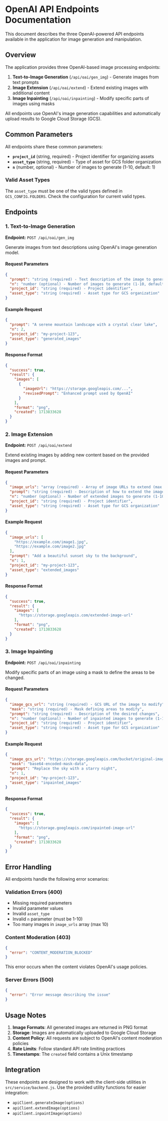 # OpenAI API Endpoints Documentation

This document describes the three OpenAI-powered API endpoints available in the application for image generation and manipulation.

## Overview

The application provides three OpenAI-based image processing endpoints:

1. **Text-to-Image Generation** (`/api/oai/gen_img`) - Generate images from text prompts
2. **Image Extension** (`/api/oai/extend`) - Extend existing images with additional content
3. **Image Inpainting** (`/api/oai/inpainting`) - Modify specific parts of images using masks

All endpoints use OpenAI's image generation capabilities and automatically upload results to Google Cloud Storage (GCS).

## Common Parameters

All endpoints share these common parameters:

- **`project_id`** (string, required) - Project identifier for organizing assets
- **`asset_type`** (string, required) - Type of asset for GCS folder organization
- **`n`** (number, optional) - Number of images to generate (1-10, default: 1)

### Valid Asset Types
The `asset_type` must be one of the valid types defined in `GCS_CONFIG.FOLDERS`. Check the configuration for current valid types.

## Endpoints

### 1. Text-to-Image Generation

**Endpoint:** `POST /api/oai/gen_img`

Generate images from text descriptions using OpenAI's image generation model.

#### Request Parameters

```json
{
  "prompt": "string (required) - Text description of the image to generate",
  "n": "number (optional) - Number of images to generate (1-10, default: 1)",
  "project_id": "string (required) - Project identifier",
  "asset_type": "string (required) - Asset type for GCS organization"
}
```

#### Example Request

```json
{
  "prompt": "A serene mountain landscape with a crystal clear lake",
  "n": 2,
  "project_id": "my-project-123",
  "asset_type": "generated_images"
}
```

#### Response Format

```json
{
  "success": true,
  "result": {
    "images": [
      {
        "imageUrl": "https://storage.googleapis.com/...",
        "revisedPrompt": "Enhanced prompt used by OpenAI"
      }
    ],
    "format": "png",
    "created": 1713833628
  }
}
```

### 2. Image Extension

**Endpoint:** `POST /api/oai/extend`

Extend existing images by adding new content based on the provided images and prompt.

#### Request Parameters

```json
{
  "image_urls": "array (required) - Array of image URLs to extend (max 10 images)",
  "prompt": "string (required) - Description of how to extend the images",
  "n": "number (optional) - Number of extended images to generate (1-10, default: 1)",
  "project_id": "string (required) - Project identifier",
  "asset_type": "string (required) - Asset type for GCS organization"
}
```

#### Example Request

```json
{
  "image_urls": [
    "https://example.com/image1.jpg",
    "https://example.com/image2.jpg"
  ],
  "prompt": "Add a beautiful sunset sky to the background",
  "n": 1,
  "project_id": "my-project-123",
  "asset_type": "extended_images"
}
```

#### Response Format

```json
{
  "success": true,
  "result": {
    "images": [
      "https://storage.googleapis.com/extended-image-url"
    ],
    "format": "png",
    "created": 1713833628
  }
}
```

### 3. Image Inpainting

**Endpoint:** `POST /api/oai/inpainting`

Modify specific parts of an image using a mask to define the areas to be changed.

#### Request Parameters

```json
{
  "image_gcs_url": "string (required) - GCS URL of the image to modify",
  "mask": "string (required) - Mask defining areas to modify",
  "prompt": "string (required) - Description of the desired changes",
  "n": "number (optional) - Number of inpainted images to generate (1-10, default: 1)",
  "project_id": "string (required) - Project identifier",
  "asset_type": "string (required) - Asset type for GCS organization"
}
```

#### Example Request

```json
{
  "image_gcs_url": "https://storage.googleapis.com/bucket/original-image.jpg",
  "mask": "base64-encoded-mask-data",
  "prompt": "Replace the sky with a starry night",
  "n": 1,
  "project_id": "my-project-123",
  "asset_type": "inpainted_images"
}
```

#### Response Format

```json
{
  "success": true,
  "result": {
    "images": [
      "https://storage.googleapis.com/inpainted-image-url"
    ],
    "format": "png",
    "created": 1713833628
  }
}
```

## Error Handling

All endpoints handle the following error scenarios:

### Validation Errors (400)
- Missing required parameters
- Invalid parameter values
- Invalid `asset_type`
- Invalid `n` parameter (must be 1-10)
- Too many images in `image_urls` array (max 10)

### Content Moderation (403)
```json
{
  "error": "CONTENT_MODERATION_BLOCKED"
}
```

This error occurs when the content violates OpenAI's usage policies.

### Server Errors (500)
```json
{
  "error": "Error message describing the issue"
}
```

## Usage Notes

1. **Image Formats**: All generated images are returned in PNG format
2. **Storage**: Images are automatically uploaded to Google Cloud Storage
3. **Content Policy**: All requests are subject to OpenAI's content moderation policies
4. **Rate Limits**: Follow standard API rate limiting practices
5. **Timestamps**: The `created` field contains a Unix timestamp

## Integration

These endpoints are designed to work with the client-side utilities in `src/service/backend.js`. Use the provided utility functions for easier integration:

- `apiClient.generateImage(options)`
- `apiClient.extendImage(options)`
- `apiClient.inpaintImage(options)`
